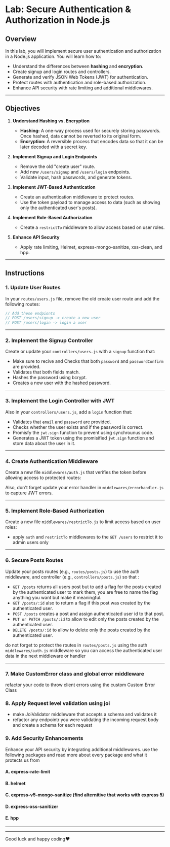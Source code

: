 # Lab: Secure Authentication & Authorization in Node.js

## Overview

In this lab, you will implement secure user authentication and authorization in a Node.js application. You will learn how to:

- Understand the differences between **hashing** and **encryption**.
- Create signup and login routes and controllers.
- Generate and verify JSON Web Tokens (JWT) for authentication.
- Protect routes with authentication and role-based authorization.
- Enhance API security with rate limiting and additional middlewares.

---

## Objectives

1. **Understand Hashing vs. Encryption**

   - **Hashing:** A one-way process used for securely storing passwords. Once hashed, data cannot be reverted to its original form.
   - **Encryption:** A reversible process that encodes data so that it can be later decoded with a secret key.

2. **Implement Signup and Login Endpoints**

   - Remove the old "create user" route.
   - Add new `/users/signup` and `/users/login` endpoints.
   - Validate input, hash passwords, and generate tokens.

3. **Implement JWT-Based Authentication**

   - Create an authentication middleware to protect routes.
   - Use the token payload to manage access to data (such as showing only the authenticated user's posts).

4. **Implement Role-Based Authorization**

   - Create a `restrictTo` middleware to allow access based on user roles.

5. **Enhance API Security**
   - Apply rate limiting, Helmet, express-mongo-sanitize, xss-clean, and hpp.

---

## Instructions

### 1. Update User Routes

In your `routes/users.js` file, remove the old create user route and add the following routes:

```jsx:routes/users.js
// Add these endpionts
// POST /users/signup -> create a new user
// POST /users/login -> login a user
```

---

### 2. Implement the Signup Controller

Create or update your `controllers/users.js` with a `signup` function that:

- Make sure to recive and Checks that both `password` and `passwordConfirm` are provided.
- Validates that both fields match.
- Hashes the password using bcrypt.
- Creates a new user with the hashed password.

---

### 3. Implement the Login Controller with JWT

Also in your `controllers/users.js`, add a `login` function that:

- Validates that `email` and `password` are provided.
- Checks whether the user exists and if the password is correct.
- Promisfy the `jwt.sign` function to prevent using synchrounus code.
- Generates a JWT token using the promisified `jwt.sign` function and store data about the user in it.

---

### 4. Create Authentication Middleware

Create a new file `middlewares/auth.js` that verifies the token before allowing access to protected routes:

Also, don't forget update your error handler in `middlewares/errorhandler.js` to capture JWT errors.

---

### 5. Implement Role-Based Authorization

Create a new file `middlewares/restrictTo.js` to limit access based on user roles:

- apply `auth` and `restrictTo` middlewares to the `GET /users` to restrict it to admin users only

---

### 6. Secure Posts Routes

Update your posts routes (e.g., `routes/posts.js`) to use the auth middleware, and controller (e.g., `controllers/posts.js`) so that :

- `GET /posts` returns all users post but to add a flag for the posts created by the authenticated user to mark them, you are free to name the flag anything you want but make it meaningful.
- `GET /posts/:id` also to return a flag if this post was created by the authenticated user.
- `POST /posts` creates a post and assign authenticated user id to that post.
- `PUT or PATCH /posts/:id` to allow to edit only the posts created by the authenticated user.
- `DELETE /posts/:id` to allow to delete only the posts created by the authenticated user.

do not forget to protect the routes in `routes/posts.js` using the auth `middlewares/auth.js` middleware so you can access the authenticated user data in the next middleware or handler

---

### 7. Make CustomError class and global error middleware

refactor your code to throw client errors using the custom Custom Error Class

### 8. Apply Request level validation using joi

- make JoiValidator middleware that accepts a schema and validates it
- refactor any endpointr you were validating the incoming request body and create a schema for each request

### 9. Add Security Enhancements

Enhance your API security by integrating additional middlewares.
use the following packages and read more about every package and what it protects us from

#### A. express-rate-limit

#### B. helmet

#### C. express-v5-mongo-sanitize (find alternitive that works with express 5)

#### D. express-xss-sanitizer

#### E. hpp

---

---

Good luck and happy coding❤️
